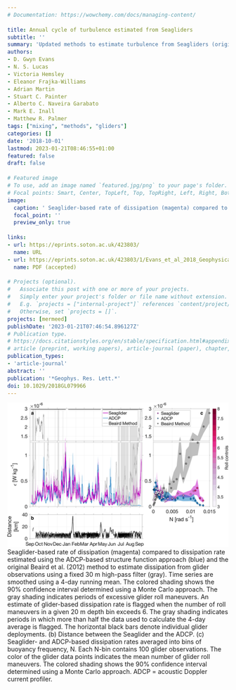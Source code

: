 ```yaml
---
# Documentation: https://wowchemy.com/docs/managing-content/

title: Annual cycle of turbulence estimated from Seagliders
subtitle: ''
summary: 'Updated methods to estimate turbulence from Seagliders (originally from Beaird et al. 2012), with a demonstration in the northeast Atlantic.  The primary addition is to filter by local stratification as observed by the Seaglider.  When N is large, this filter should isolate turbulent processes within the inertial subrange. When N is very low, within the surface mixed layer for example, this filtering acts to remove the mean and any trend with respect to depth from the vertical velocity.'
authors:
- D. Gwyn Evans
- N. S. Lucas
- Victoria Hemsley
- Eleanor Frajka-Williams
- Adrian Martin
- Stuart C. Painter
- Alberto C. Naveira Garabato
- Mark E. Inall
- Matthew R. Palmer
tags: ["mixing", "methods", "gliders"]
categories: []
date: '2018-10-01'
lastmod: 2023-01-21T08:46:55+01:00
featured: false
draft: false

# Featured image
# To use, add an image named `featured.jpg/png` to your page's folder.
# Focal points: Smart, Center, TopLeft, Top, TopRight, Left, Right, BottomLeft, Bottom, BottomRight.
image:
  caption: ' Seaglider-based rate of dissipation (magenta) compared to dissipation rate estimated using the ADCP-based structure function approach (blue) and the original Beaird et al. (2012) method to estimate dissipation from glider observations using a fixed 30 m high-pass filter (gray). Time series are smoothed using a 4-day running mean. The colored shading shows the 90% confidence interval determined using a Monte Carlo approach. The gray shading indicates periods of excessive glider roll maneuvers. An estimate of glider-based dissipation rate is flagged when the number of roll maneuvers in a given 20 m depth bin exceeds 6. The gray shading indicates periods in which more than half the data used to calculate the 4-day average is flagged. The horizontal black bars denote individual glider deployments. (b) Distance between the Seaglider and the ADCP. (c) Seaglider- and ADCP-based dissipation rates averaged into bins of buoyancy frequency, N. Each N-bin contains 100 glider observations. The color of the glider data points indicates the mean number of glider roll maneuvers. The colored shading shows the 90% confidence interval determined using a Monte Carlo approach. ADCP = acoustic Doppler current profiler.'
  focal_point: ''
  preview_only: true

links:
- url: https://eprints.soton.ac.uk/423803/
  name: URL
- url: https://eprints.soton.ac.uk/423803/1/Evans_et_al_2018_Geophysical_Research_Letters.pdf
  name: PDF (accepted)
  
# Projects (optional).
#   Associate this post with one or more of your projects.
#   Simply enter your project's folder or file name without extension.
#   E.g. `projects = ["internal-project"]` references `content/project/deep-learning/index.md`.
#   Otherwise, set `projects = []`.
projects: [mermeed]
publishDate: '2023-01-21T07:46:54.896127Z'
# Publication type.
# https://docs.citationstyles.org/en/stable/specification.html#appendix-iii-types
# article (preprint, working papers), article-journal (paper), chapter, dataset, document (catch all), motion_picture (video), post (post on online forum), post-weblog (post on blog), report (technical report, with container-title for chapter within larger report), software, thesis, citation-key (bibtex key) or citation-label (Ferr78, formatted as output label), doi, event-title (name of event), event-place (geographic location), keyword, language (e.g., en or de), license (copyright information), note (descriptive note), publisher, title, t
publication_types:
- 'article-journal'
abstract: ''
publication: '*Geophys. Res. Lett.*'
doi: 10.1029/2018GL079966
---
```


![figure](featured.png)
Seaglider-based rate of dissipation (magenta) compared to dissipation rate estimated using the ADCP-based structure function approach (blue) and the original Beaird et al. (2012) method to estimate dissipation from glider observations using a fixed 30 m high-pass filter (gray). Time series are smoothed using a 4-day running mean. The colored shading shows the 90% confidence interval determined using a Monte Carlo approach. The gray shading indicates periods of excessive glider roll maneuvers. An estimate of glider-based dissipation rate is flagged when the number of roll maneuvers in a given 20 m depth bin exceeds 6. The gray shading indicates periods in which more than half the data used to calculate the 4-day average is flagged. The horizontal black bars denote individual glider deployments. (b) Distance between the Seaglider and the ADCP. (c) Seaglider- and ADCP-based dissipation rates averaged into bins of buoyancy frequency, N. Each N-bin contains 100 glider observations. The color of the glider data points indicates the mean number of glider roll maneuvers. The colored shading shows the 90% confidence interval determined using a Monte Carlo approach. ADCP = acoustic Doppler current profiler.
